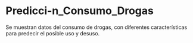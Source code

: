 # Predicci-n_Consumo_Drogas
Se muestran datos del consumo de drogas, con diferentes características para predecir el posible uso y desuso.
